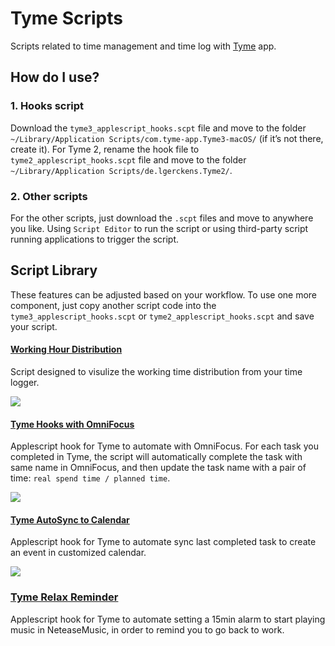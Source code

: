 # Tyme Scripts
Scripts related to time management and time log with [Tyme](https://tyme-app.com/en/) app.

## How do I use?
### 1. Hooks script
Download the `tyme3_applescript_hooks.scpt` file and move to the folder `~/Library/Application Scripts/com.tyme-app.Tyme3-macOS/` (if it’s not there, create it).
For Tyme 2, rename the hook file to `tyme2_applescript_hooks.scpt` file and move to the folder `~/Library/Application Scripts/de.lgerckens.Tyme2/`.

### 2. Other scripts
For the other scripts, just download the `.scpt` files and move to anywhere you like. Using `Script Editor` to run the script or using third-party script running applications to trigger the script.

## Script Library

These features can be adjusted based on your workflow. To use one more component, just copy another script code into the `tyme3_applescript_hooks.scpt` or `tyme2_applescript_hooks.scpt` and save your script.

#### [Working Hour Distribution](https://github.com/zdong1995/productivity_script/tree/master/Tyme/Working_hour/)
Script designed to visulize the working time distribution from your time logger.

![](https://github.com/zdong1995/productivity_script/blob/master/img/wrok_hour.gif)

#### [Tyme Hooks with OmniFocus](https://github.com/zdong1995/productivity_script/tree/master/Tyme/Tyme_hooks/)
Applescript hook for Tyme to automate with OmniFocus. For each task you completed in Tyme, the script will automatically complete the task with same name in OmniFocus, and then update the task name with a pair of time: `real spend time / planned time`.

![](https://github.com/zdong1995/productivity_script/blob/master/img/finish_in_tyme.gif)

#### [Tyme AutoSync to Calendar](https://github.com/zdong1995/productivity_script/tree/master/Tyme/Tyme_BusyCal/)
Applescript hook for Tyme to automate sync last completed task to create an event in customized calendar.

![](https://github.com/zdong1995/productivity_script/blob/master/img/tyme_to_cal.gif)

### [Tyme Relax Reminder](https://github.com/zdong1995/productivity_script/tree/master/Tyme/Tyme_Relax_reminder/)
Applescript hook for Tyme to automate setting a 15min alarm to start playing music in NeteaseMusic, in order to remind you to go back to work.